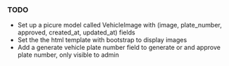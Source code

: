 
### TODO

- Set up a picure model called VehicleImage with (image, plate_number, approved, created_at, updated_at) fields
- Set the the html template with bootstrap to display images
- Add a generate vehicle plate number field to generate or and approve plate number, only visible to admin
